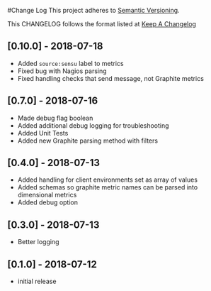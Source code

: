 #Change Log
This project adheres to [Semantic Versioning](http://semver.org/).

This CHANGELOG follows the format listed at [Keep A Changelog](http://keepachangelog.com/)

## [0.10.0] - 2018-07-18
- Added `source:sensu` label to metrics
- Fixed bug with Nagios parsing
- Fixed handling checks that send message, not Graphite metrics

## [0.7.0] - 2018-07-16
- Made debug flag boolean
- Added additional debug logging for troubleshooting
- Added Unit Tests
- Added new Graphite parsing method with filters

## [0.4.0] - 2018-07-13
- Added handling for client environments set as array of values
- Added schemas so graphite metric names can be parsed into dimensional metrics
- Added debug option

## [0.3.0] - 2018-07-13
- Better logging

## [0.1.0] - 2018-07-12
- initial release
